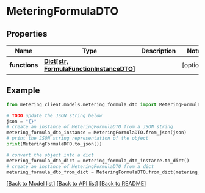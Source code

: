 # MeteringFormulaDTO


## Properties

Name | Type | Description | Notes
------------ | ------------- | ------------- | -------------
**functions** | [**Dict[str, FormulaFunctionInstanceDTO]**](FormulaFunctionInstanceDTO.md) |  | [optional] 

## Example

```python
from metering_client.models.metering_formula_dto import MeteringFormulaDTO

# TODO update the JSON string below
json = "{}"
# create an instance of MeteringFormulaDTO from a JSON string
metering_formula_dto_instance = MeteringFormulaDTO.from_json(json)
# print the JSON string representation of the object
print(MeteringFormulaDTO.to_json())

# convert the object into a dict
metering_formula_dto_dict = metering_formula_dto_instance.to_dict()
# create an instance of MeteringFormulaDTO from a dict
metering_formula_dto_from_dict = MeteringFormulaDTO.from_dict(metering_formula_dto_dict)
```
[[Back to Model list]](../README.md#documentation-for-models) [[Back to API list]](../README.md#documentation-for-api-endpoints) [[Back to README]](../README.md)


